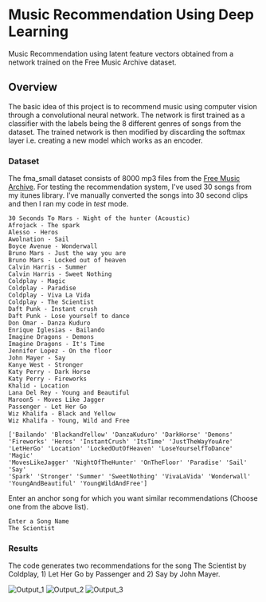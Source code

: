 # Music Recommendation Using Deep Learning

Music Recommendation using latent feature vectors obtained from a network trained on the Free Music Archive dataset.

## Overview

The basic idea of this project is to recommend music using computer vision through a convolutional neural network. The network is first trained as a classifier with the labels being the 8 different genres of songs from the dataset. The trained network is then modified by discarding the softmax layer i.e. creating a new model which works as an encoder.

### Dataset
The fma_small dataset consists of 8000 mp3 files from the [Free Music Archive](https://github.com/mdeff/fma).
For testing the recommendation system, I've used 30 songs from my itunes library. I've manually converted the songs into 30 second clips and then I ran my code in *test* mode.

```
30 Seconds To Mars - Night of the hunter (Acoustic)
Afrojack - The spark
Alesso - Heros
Awolnation - Sail
Boyce Avenue - Wonderwall
Bruno Mars - Just the way you are
Bruno Mars - Locked out of heaven
Calvin Harris - Summer
Calvin Harris - Sweet Nothing
Coldplay - Magic
Coldplay - Paradise
Coldplay - Viva La Vida
Coldplay - The Scientist
Daft Punk - Instant crush
Daft Punk - Lose yourself to dance
Don Omar - Danza Kuduro
Enrique Iglesias - Bailando
Imagine Dragons - Demons
Imagine Dragons - It's Time
Jennifer Lopez - On the floor 
John Mayer - Say
Kanye West - Stronger
Katy Perry - Dark Horse
Katy Perry - Fireworks
Khalid - Location
Lana Del Rey - Young and Beautiful
Maroon5 - Moves Like Jagger
Passenger - Let Her Go
Wiz Khalifa - Black and Yellow
Wiz Khalifa - Young, Wild and Free
```

```
['Bailando' 'BlackandYellow' 'DanzaKuduro' 'DarkHorse' 'Demons'
'Fireworks' 'Heros' 'InstantCrush' 'ItsTime' 'JustTheWayYouAre'
'LetHerGo' 'Location' 'LockedOutOfHeaven' 'LoseYourselfToDance' 'Magic'
'MovesLikeJagger' 'NightOfTheHunter' 'OnTheFloor' 'Paradise' 'Sail' 'Say'
'Spark' 'Stronger' 'Summer' 'SweetNothing' 'VivaLaVida' 'Wonderwall'
'YoungAndBeautiful' 'YoungWildAndFree']
```

Enter an anchor song for which you want similar recommendations (Choose one from the above list).
```
Enter a Song Name
The Scientist
```
### Results
The code generates two recommendations for the song The Scientist by Coldplay, 1) Let Her Go by Passenger and 2) Say by John Mayer.

![Output_1](https://github.com/VikramShenoy97/Music-Recommendation-Using-Deep-Learning/blob/master/Images/Output_1.png)
![Output_2](https://github.com/VikramShenoy97/Music-Recommendation-Using-Deep-Learning/blob/master/Images/Output_2.png)
![Output_3](https://github.com/VikramShenoy97/Music-Recommendation-Using-Deep-Learning/blob/master/Images/Output_3.png)


